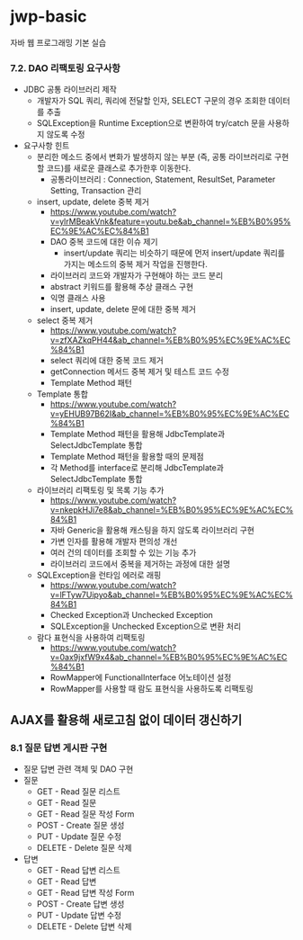 # jwp-basic
자바 웹 프로그래밍 기본 실습

### 7.2. DAO 리팩토링 요구사항
- JDBC 공통 라이브러리 제작
  - 개발자가 SQL 쿼리, 쿼리에 전달할 인자, SELECT 구문의 경우 조회한 데이터를 추출
  - SQLException을 Runtime Exception으로 변환하여 try/catch 문을 사용하지 않도록 수정
- 요구사항 힌트
  - 분리한 메소드 중에서 변화가 발생하지 않는 부분 (즉, 공통 라이브러리로 구현할 코드)를 새로운 클래스로 추가한후 이동한다.
    - 공통라이브러리 : Connection, Statement, ResultSet, Parameter Setting, Transaction 관리
  - insert, update, delete 중복 제거
    - https://www.youtube.com/watch?v=ylrMBeakVnk&feature=youtu.be&ab_channel=%EB%B0%95%EC%9E%AC%EC%84%B1
    * DAO 중복 코드에 대한 이슈 제기
      - insert/update 쿼리는 비슷하기 때문에 먼저 insert/update 쿼리를 가지는 메소드의 중복 제거 작업을 진행한다.
    * 라이브러리 코드와 개발자가 구현해야 하는 코드 분리
    * abstract 키워드를 활용해 추상 클래스 구현
    * 익명 클래스 사용
    * insert, update, delete 문에 대한 중복 제거
  * select 중복 제거
    * https://www.youtube.com/watch?v=zfXAZkqPH44&ab_channel=%EB%B0%95%EC%9E%AC%EC%84%B1
    * select 쿼리에 대한 중복 코드 제거
    * getConnection 메서드 중복 제거 및 테스트 코드 수정
    * Template Method 패턴
  * Template 통합
    * https://www.youtube.com/watch?v=yEHUB97B62I&ab_channel=%EB%B0%95%EC%9E%AC%EC%84%B1
    * Template Method 패턴을 활용해 JdbcTemplate과 SelectJdbcTemplate 통합
    * Template Method 패턴을 활용할 때의 문제점
    * 각 Method를 interface로 분리해 JdbcTemplate과 SelectJdbcTemplate 통합
  * 라이브러리 리팩토링 및 목록 기능 추가
    * https://www.youtube.com/watch?v=nkepkHJi7e8&ab_channel=%EB%B0%95%EC%9E%AC%EC%84%B1
    * 자바 Generic을 활용해 캐스팅을 하지 않도록 라이브러리 구현
    * 가변 인자를 활용해 개발자 편의성 개선
    * 여러 건의 데이터를 조회할 수 있는 기능 추가
    * 라이브러리 코드에서 중복을 제거하는 과정에 대한 설명
  * SQLException을 런타임 에러로 래핑
    * https://www.youtube.com/watch?v=lFTyw7Uipyo&ab_channel=%EB%B0%95%EC%9E%AC%EC%84%B1
    * Checked Exception과 Unchecked Exception
    * SQLException을 Unchecked Exception으로 변환 처리
  * 람다 표현식을 사용하여 리팩토링
    * https://www.youtube.com/watch?v=0ax9jxfW9x4&ab_channel=%EB%B0%95%EC%9E%AC%EC%84%B1
    * RowMapper에 FunctionalInterface 어노테이션 설정
    * RowMapper를 사용할 때 람도 표현식을 사용하도록 리팩토링

## AJAX를 활용해 새로고침 없이 데이터 갱신하기
### 8.1 질문 답변 게시판 구현
- 질문 답변 관련 객체 및 DAO 구현
- 질문
  - GET - Read 질문 리스트
  - GET - Read 질문
  - GET - Read 질문 작성 Form
  - POST - Create 질문 생성
  - PUT - Update 질문 수정
  - DELETE - Delete 질문 삭제
- 답변
  - GET - Read 답변 리스트
  - GET - Read 답변
  - GET - Read 답변 작성 Form
  - POST - Create 답변 생성
  - PUT - Update 답변 수정
  - DELETE - Delete 답변 삭제

